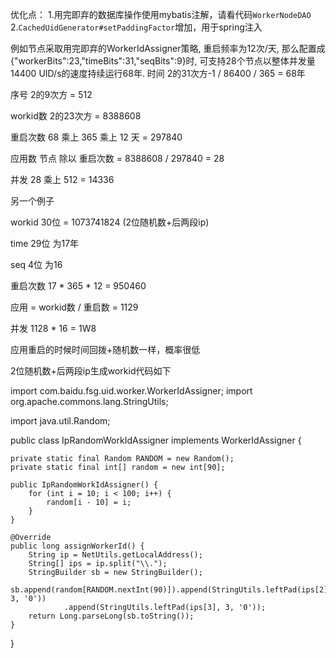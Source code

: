 优化点：
1.用完即弃的数据库操作使用mybatis注解，请看代码`WorkerNodeDAO`
2.`CachedUidGenerator#setPaddingFactor`增加，用于spring注入

例如节点采取用完即弃的WorkerIdAssigner策略, 重启频率为12次/天, 那么配置成{"workerBits":23,"timeBits":31,"seqBits":9}时, 可支持28个节点以整体并发量14400 UID/s的速度持续运行68年. 时间 2的31次方-1 / 86400 / 365 = 68年

序号 2的9次方 = 512

workid数 2的23次方 = 8388608

重启次数 68 乘上 365 乘上 12 天 = 297840

应用数 节点 除以 重启次数 = 8388608 / 297840 = 28

并发 28 乘上 512 = 14336

另一个例子

workid 30位 = 1073741824 (2位随机数+后两段ip)

time 29位 为17年

seq 4位 为16

重启次数 17 * 365 * 12 = 950460

应用 = workid数 / 重启数 = 1129

并发 1128 * 16 = 1W8

应用重启的时候时间回拨+随机数一样，概率很低

2位随机数+后两段ip生成workid代码如下

import com.baidu.fsg.uid.worker.WorkerIdAssigner;
import org.apache.commons.lang.StringUtils;

import java.util.Random;

public class IpRandomWorkIdAssigner implements WorkerIdAssigner {  
  
    private static final Random RANDOM = new Random();  
    private static final int[] random = new int[90];  
  
    public IpRandomWorkIdAssigner() {  
        for (int i = 10; i < 100; i++) {  
            random[i - 10] = i;  
        }  
    }  
  
    @Override  
    public long assignWorkerId() {  
        String ip = NetUtils.getLocalAddress();  
        String[] ips = ip.split("\\.");  
        StringBuilder sb = new StringBuilder();  
        sb.append(random[RANDOM.nextInt(90)]).append(StringUtils.leftPad(ips[2], 3, '0'))  
                .append(StringUtils.leftPad(ips[3], 3, '0'));  
        return Long.parseLong(sb.toString());  
    }  
  
}  
